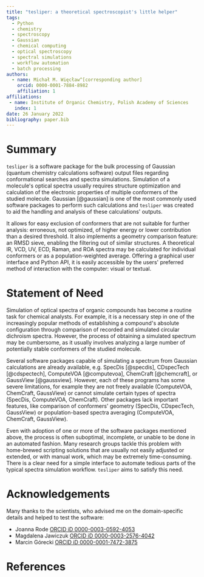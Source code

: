 ```yaml
---
title: "tesliper: a theoretical spectroscopist's little helper"
tags:
  - Python
  - chemistry
  - spectroscopy
  - Gaussian
  - chemical computing 
  - optical spectroscopy
  - spectral simulations
  - workflow automation
  - batch processing 
authors:
  - name: Michał M. Więcław^[corresponding author]
    orcid: 0000-0001-7884-8982
    affiliation: 1
affiliations:
 - name: Institute of Organic Chemistry, Polish Academy of Sciences
   index: 1
date: 26 January 2022
bibliography: paper.bib
---
```


# Summary
`tesliper` is a software package for the bulk processing of Gaussian (quantum chemistry
calculations software) output files regarding conformational searches and spectra
simulations. Simulation of a molecule's optical spectra usually requires structure
optimization and calculation of the electronic properties of multiple conformers of the
studied molecule. Gaussian [@gaussian] is one of the most commonly used software
packages to perform such calculations and `tesliper` was created to aid the handling and
analysis of these calculations' outputs.

It allows for easy exclusion of conformers that are not suitable for further analysis:
erroneous, not optimized, of higher energy or lower contribution than a desired
threshold. It also implements a geometry comparison feature: an RMSD sieve, enabling the
filtering out of similar structures. A theoretical IR, VCD, UV, ECD, Raman, and ROA
spectra may be calculated for individual conformers or as a population-weighted average.
Offering a graphical user interface and Python API, it is easily accessible by the
users' preferred method of interaction with the computer: visual or textual.

# Statement of Need
Simulation of optical spectra of organic compounds has become a routine task for
chemical analysts. For example, it is a necessary step in one of the increasingly
popular methods of establishing a compound's absolute configuration through comparison
of recorded and simulated circular dichroism spectra. However, the process of obtaining
a simulated spectrum may be cumbersome, as it usually involves analyzing a large number
of potentially stable conformers of the studied molecule.

Several software packages capable of simulating a spectrum from Gaussian calculations
are already available, e.g. SpecDis [@specdis], CDspecTech [@cdspectech], ComputeVOA
[@computevoa], ChemCraft [@chemcraft], or GaussView [@gaussview]. However, each of these
programs has some severe limitations, for example they are not freely available
(ComputeVOA, ChemCraft, GaussView) or cannot simulate certain types of spectra (SpecDis,
ComputeVOA, ChemCraft). Other packages  lack important features, like comparison of
conformers' geometry (SpecDis, CDspecTech, GaussView) or population-based spectra
averaging (ComputeVOA, ChemCraft, GaussView).

Even with adoption of one or more of the software packages mentioned above, the process is often
suboptimal, incomplete, or unable to be done in an automated fashion. Many research groups
tackle this problem with home-brewed scripting solutions that are usually not easily
adjusted or extended, or with manual work, which may be extremely time-consuming. There
is a clear need for a simple interface to automate tedious parts of the typical spectra
simulation workflow. `tesliper` aims to satisfy this need.

# Acknowledgements
Many thanks to the scientists, who advised me on the domain-specific details and helped
to test the software:

- Joanna Rode [ORCID iD 0000-0003-0592-4053](https://orcid.org/0000-0003-0592-4053)
- Magdalena Jawiczuk [ORCID iD 0000-0003-2576-4042](https://orcid.org/0000-0003-2576-4042)
- Marcin Górecki [ORCID iD 0000-0001-7472-3875](https://orcid.org/0000-0001-7472-3875)

# References

